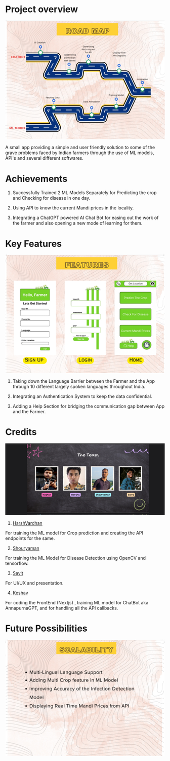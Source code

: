 <h1>Project overview</h1>

<img src='public/Roadmap.jpg'>

A small app providing a simple and user
friendly solution to some of the grave
problems faced by Indian farmers through
the use of ML models, API's and several
different softwares.

<h1>Achievements</h1>

1. Successfully Trained 2 ML Models Separately for Predicting the crop and Checking for disease in one day.

2. Using API to know the current Mandi prices in the locality.

3. Integrating a ChatGPT powered AI Chat Bot for easing out the work of the farmer and also opening a new mode of learning for them.

<h1>Key Features</h1>

<img src='public/Features.jpg'>

1. Taking down the Language Barrier between the Farmer and the App through 10 different largely spoken languages throughout India.

2. Integrating an Authentication System to keep the data confidential.

3. Adding a Help Section for bridging the communication gap between App and the Farmer.

<h1>Credits</h1>

<img src='public/Team.jpg'>

1. <a href="https://github.com/Harsha-vardhan-R">HarshVardhan</a>
<p>For training the ML model for Crop prediction and creating the API endpoints for the same.</p>

2. <a href="https://github.com/retr0991">Shouryaman</a>
<p>For training the ML Model for Disease Detection using OpenCV and tensorflow.</p>

3. <a href="">Savit</a>
<p>For UI/UX and presentation.</a>

4. <a href="https://github.com/MasterK0927">Keshav</a>
<p>For coding the FrontEnd (Nextjs) , training ML model for ChatBot aka AnnapurnaGPT, and for handling all the API callbacks.</p>

<h1>Future Possibilities</h1>

<img src='public/Scale.jpg'>
